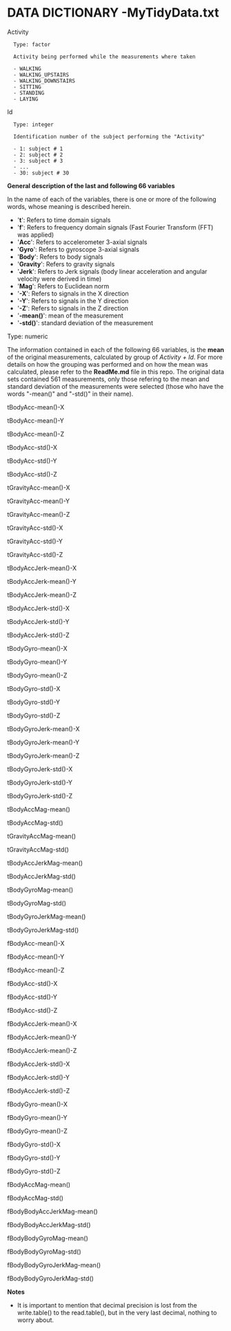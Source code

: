 DATA DICTIONARY -MyTidyData.txt
===============================

Activity
  
      Type: factor
      
      Activity being performed while the measurements where taken
      
      - WALKING
      - WALKING_UPSTAIRS
      - WALKING_DOWNSTAIRS
      - SITTING
      - STANDING
      - LAYING

Id

      Type: integer
      
      Identification number of the subject performing the "Activity" 
      
      - 1: subject # 1
      - 2: subject # 2
      - 3: subject # 3
      - ...
      - 30: subject # 30
      
      
**General description of the last and following 66 variables**

In the name of each of the variables, there is one or more of the following words, whose meaning is described herein.

- '**t**': Refers to time domain signals
- '**f**': Refers to frequency domain signals (Fast Fourier Transform (FFT) was applied)
- '**Acc**': Refers to accelerometer 3-axial signals
- '**Gyro**': Refers to gyroscope 3-axial signals
- '**Body**': Refers to body signals
- '**Gravity**': Refers to gravity signals
- '**Jerk**': Refers to Jerk signals (body linear acceleration and angular velocity were derived in time)
- '**Mag**': Refers to Euclidean norm
- '**-X**': Refers to signals in the X direction
- '**-Y**': Refers to signals in the Y direction
- '**-Z**': Refers to signals in the Z direction
- '**-mean()**': mean of the measurement
- '**-std()**': standard deviation of the measurement

Type: numeric

The information contained in each of the following 66 variables, is the **mean** of the original measurements, calculated by group of *Activity + Id*. For more details on how the grouping was performed and on how the mean was calculated, please refer to the **ReadMe.md** file in this repo. The original data sets contained 561 measurements, only those refering to the mean and standard deviation of the measurements were selected (those who have the words "-mean()" and "-std()" in their name).

tBodyAcc-mean()-X

tBodyAcc-mean()-Y

tBodyAcc-mean()-Z

tBodyAcc-std()-X

tBodyAcc-std()-Y

tBodyAcc-std()-Z

tGravityAcc-mean()-X

tGravityAcc-mean()-Y

tGravityAcc-mean()-Z

tGravityAcc-std()-X

tGravityAcc-std()-Y

tGravityAcc-std()-Z

tBodyAccJerk-mean()-X

tBodyAccJerk-mean()-Y

tBodyAccJerk-mean()-Z

tBodyAccJerk-std()-X

tBodyAccJerk-std()-Y

tBodyAccJerk-std()-Z

tBodyGyro-mean()-X

tBodyGyro-mean()-Y

tBodyGyro-mean()-Z

tBodyGyro-std()-X

tBodyGyro-std()-Y

tBodyGyro-std()-Z

tBodyGyroJerk-mean()-X

tBodyGyroJerk-mean()-Y

tBodyGyroJerk-mean()-Z

tBodyGyroJerk-std()-X

tBodyGyroJerk-std()-Y

tBodyGyroJerk-std()-Z

tBodyAccMag-mean()

tBodyAccMag-std()

tGravityAccMag-mean()

tGravityAccMag-std()

tBodyAccJerkMag-mean()

tBodyAccJerkMag-std()

tBodyGyroMag-mean()

tBodyGyroMag-std()

tBodyGyroJerkMag-mean()

tBodyGyroJerkMag-std()

fBodyAcc-mean()-X

fBodyAcc-mean()-Y

fBodyAcc-mean()-Z

fBodyAcc-std()-X

fBodyAcc-std()-Y

fBodyAcc-std()-Z

fBodyAccJerk-mean()-X

fBodyAccJerk-mean()-Y

fBodyAccJerk-mean()-Z

fBodyAccJerk-std()-X

fBodyAccJerk-std()-Y

fBodyAccJerk-std()-Z

fBodyGyro-mean()-X

fBodyGyro-mean()-Y

fBodyGyro-mean()-Z

fBodyGyro-std()-X

fBodyGyro-std()-Y

fBodyGyro-std()-Z

fBodyAccMag-mean()

fBodyAccMag-std()

fBodyBodyAccJerkMag-mean()

fBodyBodyAccJerkMag-std()

fBodyBodyGyroMag-mean()

fBodyBodyGyroMag-std()

fBodyBodyGyroJerkMag-mean()

fBodyBodyGyroJerkMag-std()

**Notes**
- It is important to mention that decimal precision is lost from the write.table() to the read.table(), but in the very last decimal, nothing to worry about.

  
